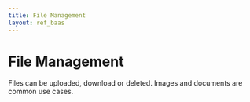 ```yaml
---
title: File Management
layout: ref_baas
---
```


# File Management

Files can be uploaded, download or deleted. Images and documents are common use cases.
